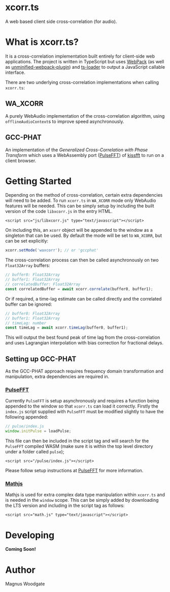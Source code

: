 # xcorr.ts
A web based client side cross-correlation (for audio).


# What is xcorr.ts?

It is a cross-correlation implementation built entirely for client-side web applications. The project is written in TypeScript but uses [WebPack](https://webpack.js.org/) (as well as [unminified-webpack-plugin](https://www.npmjs.com/package/unminified-webpack-plugin)) and [ts-loader](https://github.com/TypeStrong/ts-loader) to output a JavaScript callable interface.

There are two underlying cross-correlation implementations when calling `xcorr.ts`:

## WA_XCORR

A purely WebAudio implementation of the cross-correlation algorithm, using `offlineAudioContext`s to improve speed asynchronously.

## GCC-PHAT

An implementation of the *Generalized Cross-Correlation with Phase Transform* which uses a WebAssembly port ([PulseFFT](https://github.com/AWSM-WASM/PulseFFT)) of [kissfft](https://github.com/mborgerding/kissfft) to run on a client browser.


# Getting Started

Depending on the method of cross-correlation, certain extra dependencies will need to be added. To run `xcorr.ts` in `WA_XCORR` mode only WebAudio features will be needed. This can be simply setup by including the built version of the code `libxcorr.js` in the entry HTML.

```
<script src="js/libxcorr.js" type="text/javascript"></script>
```

On including this, an `xcorr` object will be appended to the window as a singleton that can be used. By default the mode will be set to `WA_XCORR`, but can be set explicitly:

```javascript
xcorr.setMode('waxcorr'); // or 'gccphat'
```

The cross-correlation process can then be called asynchronously on two `Float32Array` buffers:

```javascript
// buffer0: Float32Array 
// buffer1: Float32Array
// correlatedBuffer: Float32Array
const correlatedBuffer = await xcorr.correlate(buffer0, buffer1);
```

Or if required, a time-lag estimate can be called directly and the correlated buffer can be ignored:

```javascript
// buffer0: Float32Array 
// buffer1: Float32Array
// timeLag: number
const timeLag = await xcorr.timeLag(buffer0, buffer1);
```

This will output the best found peak of time lag from the cross-correlation and uses Lagrangian interpolation with bias correction for fractional delays.

## Setting up GCC-PHAT

As the GCC-PHAT approach requires frequency domain transformation and manipulation, extra dependencies are required in.

### [PulseFFT](https://github.com/AWSM-WASM/PulseFFT)
Currently `PulseFFT` is setup asynchronously and requires a function being appended to the window so that `xcorr.ts` can load it correctly. Firstly the `index.js` script supplied with `PulseFFT` must be modified slightly to have the following appended:

```javascript
// pulse/index.js
window.initPulse = loadPulse;
```

This file can then be included in the script tag and will search for the `PulseFFT` compiled WASM (make sure it is within the top level directory under a folder called `pulse`);

```
<script src="/pulse/index.js"></script>
```

Please follow setup instructions at [PulseFFT](https://github.com/AWSM-WASM/PulseFFT) for more information.

### [Mathjs](https://mathjs.org/)

Mathjs is used for extra complex data type manipulation within `xcorr.ts` and is needed in the `window` scope. This can be simply added by downloading the LTS version and including in the script tag as follows:

```
<script src="math.js" type="text/javascript"></script>
```


# Developing

**Coming Soon!**

# Author

Magnus Woodgate
